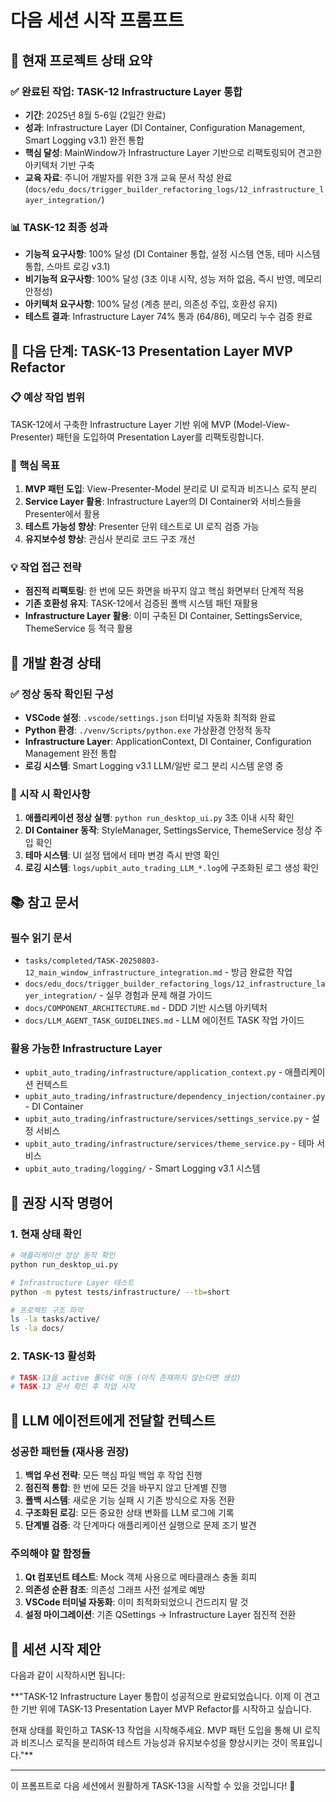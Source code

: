 # 다음 세션 시작 프롬프트

## 🎯 현재 프로젝트 상태 요약

### ✅ 완료된 작업: TASK-12 Infrastructure Layer 통합
- **기간**: 2025년 8월 5-6일 (2일간 완료)
- **성과**: Infrastructure Layer (DI Container, Configuration Management, Smart Logging v3.1) 완전 통합
- **핵심 달성**: MainWindow가 Infrastructure Layer 기반으로 리팩토링되어 견고한 아키텍처 기반 구축
- **교육 자료**: 주니어 개발자를 위한 3개 교육 문서 작성 완료 (`docs/edu_docs/trigger_builder_refactoring_logs/12_infrastructure_layer_integration/`)

### 📊 TASK-12 최종 성과
- **기능적 요구사항**: 100% 달성 (DI Container 통합, 설정 시스템 연동, 테마 시스템 통합, 스마트 로깅 v3.1)
- **비기능적 요구사항**: 100% 달성 (3초 이내 시작, 성능 저하 없음, 즉시 반영, 메모리 안정성)
- **아키텍처 요구사항**: 100% 달성 (계층 분리, 의존성 주입, 호환성 유지)
- **테스트 결과**: Infrastructure Layer 74% 통과 (64/86), 메모리 누수 검증 완료

## 🚀 다음 단계: TASK-13 Presentation Layer MVP Refactor

### 📋 예상 작업 범위
TASK-12에서 구축한 Infrastructure Layer 기반 위에 MVP (Model-View-Presenter) 패턴을 도입하여 Presentation Layer를 리팩토링합니다.

### 🎯 핵심 목표
1. **MVP 패턴 도입**: View-Presenter-Model 분리로 UI 로직과 비즈니스 로직 분리
2. **Service Layer 활용**: Infrastructure Layer의 DI Container와 서비스들을 Presenter에서 활용
3. **테스트 가능성 향상**: Presenter 단위 테스트로 UI 로직 검증 가능
4. **유지보수성 향상**: 관심사 분리로 코드 구조 개선

### 💡 작업 접근 전략
- **점진적 리팩토링**: 한 번에 모든 화면을 바꾸지 않고 핵심 화면부터 단계적 적용
- **기존 호환성 유지**: TASK-12에서 검증된 폴백 시스템 패턴 재활용
- **Infrastructure Layer 활용**: 이미 구축된 DI Container, SettingsService, ThemeService 등 적극 활용

## 🔧 개발 환경 상태

### ✅ 정상 동작 확인된 구성
- **VSCode 설정**: `.vscode/settings.json` 터미널 자동화 최적화 완료
- **Python 환경**: `./venv/Scripts/python.exe` 가상환경 안정적 동작
- **Infrastructure Layer**: ApplicationContext, DI Container, Configuration Management 완전 통합
- **로깅 시스템**: Smart Logging v3.1 LLM/일반 로그 분리 시스템 운영 중

### 🎯 시작 시 확인사항
1. **애플리케이션 정상 실행**: `python run_desktop_ui.py` 3초 이내 시작 확인
2. **DI Container 동작**: StyleManager, SettingsService, ThemeService 정상 주입 확인
3. **테마 시스템**: UI 설정 탭에서 테마 변경 즉시 반영 확인
4. **로깅 시스템**: `logs/upbit_auto_trading_LLM_*.log`에 구조화된 로그 생성 확인

## 📚 참고 문서

### 필수 읽기 문서
- `tasks/completed/TASK-20250803-12_main_window_infrastructure_integration.md` - 방금 완료한 작업
- `docs/edu_docs/trigger_builder_refactoring_logs/12_infrastructure_layer_integration/` - 실무 경험과 문제 해결 가이드
- `docs/COMPONENT_ARCHITECTURE.md` - DDD 기반 시스템 아키텍처
- `docs/LLM_AGENT_TASK_GUIDELINES.md` - LLM 에이전트 TASK 작업 가이드

### 활용 가능한 Infrastructure Layer
- `upbit_auto_trading/infrastructure/application_context.py` - 애플리케이션 컨텍스트
- `upbit_auto_trading/infrastructure/dependency_injection/container.py` - DI Container
- `upbit_auto_trading/infrastructure/services/settings_service.py` - 설정 서비스
- `upbit_auto_trading/infrastructure/services/theme_service.py` - 테마 서비스
- `upbit_auto_trading/logging/` - Smart Logging v3.1 시스템

## 🎯 권장 시작 명령어

### 1. 현재 상태 확인
```bash
# 애플리케이션 정상 동작 확인
python run_desktop_ui.py

# Infrastructure Layer 테스트
python -m pytest tests/infrastructure/ --tb=short

# 프로젝트 구조 파악
ls -la tasks/active/
ls -la docs/
```

### 2. TASK-13 활성화
```bash
# TASK-13을 active 폴더로 이동 (아직 존재하지 않는다면 생성)
# TASK-13 문서 확인 후 작업 시작
```

## 💭 LLM 에이전트에게 전달할 컨텍스트

### 성공한 패턴들 (재사용 권장)
1. **백업 우선 전략**: 모든 핵심 파일 백업 후 작업 진행
2. **점진적 통합**: 한 번에 모든 것을 바꾸지 않고 단계별 진행
3. **폴백 시스템**: 새로운 기능 실패 시 기존 방식으로 자동 전환
4. **구조화된 로깅**: 모든 중요한 상태 변화를 LLM 로그에 기록
5. **단계별 검증**: 각 단계마다 애플리케이션 실행으로 문제 조기 발견

### 주의해야 할 함정들
1. **Qt 컴포넌트 테스트**: Mock 객체 사용으로 메타클래스 충돌 회피
2. **의존성 순환 참조**: 의존성 그래프 사전 설계로 예방
3. **VSCode 터미널 자동화**: 이미 최적화되었으니 건드리지 말 것
4. **설정 마이그레이션**: 기존 QSettings → Infrastructure Layer 점진적 전환

## 🚀 세션 시작 제안

다음과 같이 시작하시면 됩니다:

**"TASK-12 Infrastructure Layer 통합이 성공적으로 완료되었습니다. 이제 이 견고한 기반 위에 TASK-13 Presentation Layer MVP Refactor를 시작하고 싶습니다.

현재 상태를 확인하고 TASK-13 작업을 시작해주세요. MVP 패턴 도입을 통해 UI 로직과 비즈니스 로직을 분리하여 테스트 가능성과 유지보수성을 향상시키는 것이 목표입니다."**

---

이 프롬프트로 다음 세션에서 원활하게 TASK-13을 시작할 수 있을 것입니다! 🎯
